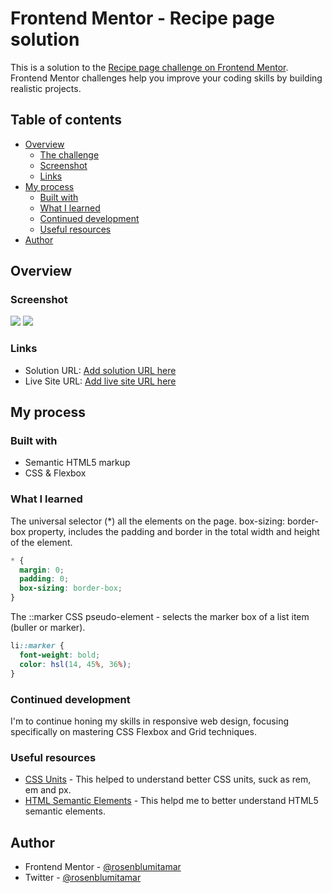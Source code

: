 # Frontend Mentor - Recipe page solution

This is a solution to the [Recipe page challenge on Frontend Mentor](https://www.frontendmentor.io/challenges/recipe-page-KiTsR8QQKm). Frontend Mentor challenges help you improve your coding skills by building realistic projects. 

## Table of contents

- [Overview](#overview)
  - [The challenge](#the-challenge)
  - [Screenshot](#screenshot)
  - [Links](#links)
- [My process](#my-process)
  - [Built with](#built-with)
  - [What I learned](#what-i-learned)
  - [Continued development](#continued-development)
  - [Useful resources](#useful-resources)
- [Author](#author)

## Overview

### Screenshot

![](design/desktop-design-solution.png.png)
![](design/mobile-design-solution.png.png)

### Links

- Solution URL: [Add solution URL here](https://your-solution-url.com)
- Live Site URL: [Add live site URL here](https://your-live-site-url.com)

## My process

### Built with

- Semantic HTML5 markup
- CSS & Flexbox

### What I learned

The universal selector (*) all the elements on the page.
box-sizing: border-box property, includes the padding and border in the total width and height of the element.
```css
* {
  margin: 0; 
  padding: 0;
  box-sizing: border-box;
}
```

The ::marker CSS pseudo-element - selects the marker box of a list item (buller or marker).
```css
li::marker {
  font-weight: bold;
  color: hsl(14, 45%, 36%);
}
```

### Continued development

I'm to continue honing my skills in responsive web design, focusing specifically on mastering CSS Flexbox and Grid techniques.

### Useful resources

- [CSS Units](https://www.w3schools.com/cssref/css_units.php) - This helped to understand better CSS units, suck as rem, em and px.
- [HTML Semantic Elements](https://www.w3schools.com/html/html5_semantic_elements.asp) - This helpd me to better understand HTML5 semantic elements.

## Author

- Frontend Mentor - [@rosenblumitamar](https://www.frontendmentor.io/profile/rosenblumitamar)
- Twitter - [@rosenblumitamar](https://x.com/ItamarRosenblum)
